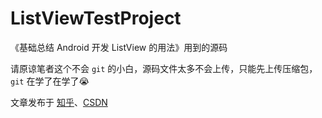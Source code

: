 # ListViewTestProject

《基础总结 Android 开发 ListView 的用法》用到的源码

请原谅笔者这个不会 `git` 的小白，源码文件太多不会上传，只能先上传压缩包，`git` 在学了在学了😭

文章发布于 [知乎](https://zhuanlan.zhihu.com/p/553741416)、[CSDN](https://blog.csdn.net/qq_60477223/article/details/126338097)
